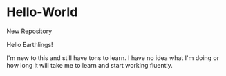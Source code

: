 # Hello-World
New Repository

Hello Earthlings!

I'm new to this and still have tons to learn. I have no idea what I'm doing or how long it will take me to learn and start working fluently.
